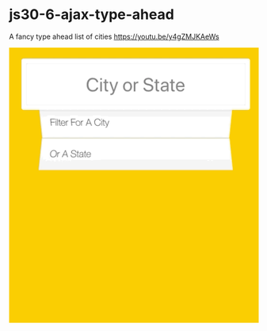 # js30-6-ajax-type-ahead
A fancy type ahead list of cities https://youtu.be/y4gZMJKAeWs

![A demo of typing into an input and the list of cities shortening based on text with city and state matches highlighted](type-ahead-finished.gif)

